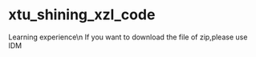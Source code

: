 # xtu_shining_xzl_code
Learning experience\n
If you want to download the file of zip,please use IDM
